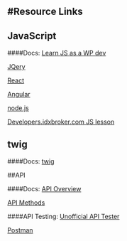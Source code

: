 #Resource Links
----
## JavaScript

####Docs:
[Learn JS as a WP dev](http://www.codeinwp.com/blog/learning-javascript-for-wordpress/)

[JQery](https://jquery.com/)

[React](https://facebook.github.io/react/)

[Angular](https://angularjs.org/)

[node.js](https://nodejs.org/en/docs/)

[Developers.idxbroker.com JS lesson](https://developers.idxbroker.com/modules/scripting/?course_id=670)


## twig

####Docs:
[twig](http://twig.sensiolabs.org)

##API

####Docs:
[API Overview](https://developers.idxbroker.com/idx-broker-api/)

[API Methods](http://middleware.idxbroker.com/docs/api/methods/index.html)

####API Testing:
[Unofficial API Tester](http://unofficial-idx-broker-tools.herokuapp.com/api-quick-tester/)

[Postman](https://www.getpostman.com/)
